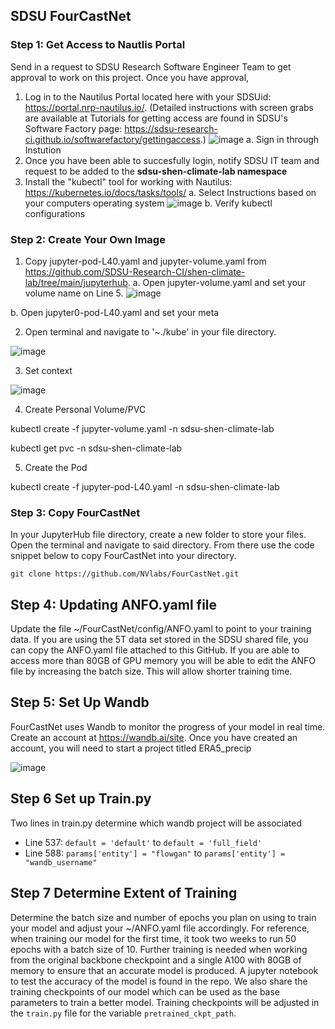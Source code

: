 ## SDSU FourCastNet 

### Step 1: Get Access to Nautlis Portal

Send in a request to SDSU Research Software Engineer Team to get approval to work on this project. 
Once you have approval, 
1. Log in to the Nautilus Portal located here with your SDSUid: https://portal.nrp-nautilus.io/. (Detailed instructions with screen grabs are available at Tutorials for getting access are found in SDSU's Software Factory page: https://sdsu-research-ci.github.io/softwarefactory/gettingaccess.) 
  ![image](https://github.com/user-attachments/assets/77556125-fc56-4140-ab71-113c409f04bb)
  a. Sign in through Instution 
2. Once you have been able to succesfully login, notify SDSU IT team and request to be added to the **sdsu-shen-climate-lab namespace**
3. Install the "kubectl" tool for working with Nautilus: https://kubernetes.io/docs/tasks/tools/
  a. Select Instructions based on your computers operating system 
  ![image](https://github.com/user-attachments/assets/84c59ade-3ca5-4c98-9cb8-6fd56adf4e4f)
  b. Verify kubectl configurations



### Step 2: Create Your Own Image 

1. Copy jupyter-pod-L40.yaml and jupyter-volume.yaml from https://github.com/SDSU-Research-CI/shen-climate-lab/tree/main/jupyterhub. 
  a. Open jupyter-volume.yaml and set your volume name on Line 5. 
    ![image](https://github.com/user-attachments/assets/05f2b790-36d1-4191-bbf8-b0cc89d1ae5a)

  b. Open jupyter0-pod-L40.yaml and set your meta

2. Open terminal and navigate to '~./kube' in your file directory. 

![image](https://github.com/user-attachments/assets/350b1749-aa3e-4f72-8e85-de9a22f2c1d8)


3. Set context 

![image](https://github.com/user-attachments/assets/1c5329da-45ef-47a6-8fee-5368b28442e6)

4. Create Personal Volume/PVC

kubectl create -f jupyter-volume.yaml -n sdsu-shen-climate-lab


kubectl get pvc -n sdsu-shen-climate-lab


5. Create the Pod

kubectl create -f jupyter-pod-L40.yaml -n sdsu-shen-climate-lab


### Step 3: Copy FourCastNet 

In your JupyterHub file directory, create a new folder to store your files. Open the terminal and navigate to said directory. From there use the code snippet below to copy FourCastNet into your directory. 
```
git clone https://github.com/NVlabs/FourCastNet.git
```

## Step 4: Updating ANFO.yaml file 

Update the file ~/FourCastNet/config/ANFO.yaml to point to your training data. If you are using the 5T data set stored in the SDSU shared file, you can copy the ANFO.yaml file attached to this GitHub. If you are able to access more than 80GB of GPU memory you will be able to edit the ANFO file by increasing the batch size. This will allow shorter training time.

## Step 5: Set Up Wandb 

FourCastNet uses Wandb to monitor the progress of your model in real time. Create an account at https://wandb.ai/site. Once you have created an account, you will need to start a project titled ERA5_precip 

![image](https://github.com/abramburrows/FourCastNet-with-JuypterLabs/assets/147460119/cbbf648c-e1d4-47f5-9098-630b2965d939)

## Step 6 Set up Train.py 

Two lines in train.py determine which wandb project will be associated
- Line 537: ``` default = 'default' ``` to  ``` default = 'full_field' ```
- Line 588: ``` params['entity'] = "flowgan" ``` to ``` params['entity'] = "wandb_username" ```

## Step 7 Determine Extent of Training 

Determine the batch size and number of epochs you plan on using to train your model and adjust your ~/ANFO.yaml file accordingly. For reference, when training our model for the first time, it took two weeks to run 50 epochs with a batch size of 10. Further training is needed when working from the original backbone checkpoint and a single A100 with 80GB of memory to ensure that an accurate model is produced. A jupyter notebook to test the accuracy of the model is found in the repo. We also share the training checkpoints of our model which can be used as the base parameters to train a better model.
Training checkpoints will be adjusted in the ```train.py``` file for the variable ```pretrained_ckpt_path```.
